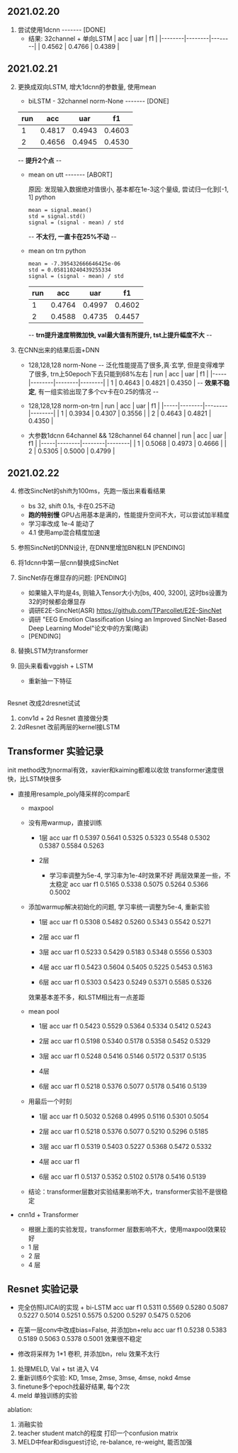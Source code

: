## 2021.02.20

1. 尝试使用1dcnn ------- [DONE]
    + 结果:
    32channel + 单向LSTM
    | acc    | uar    | f1     |
    |--------|--------|--------|
    | 0.4562 | 0.4766 | 0.4389 |


## 2021.02.21

2. 更换成双向LSTM, 增大1dcnn的参数量, 使用mean 
    + biLSTM - 32channel norm-None ------- [DONE] 

    | run | acc    | uar    | f1     |
    |-----|--------|--------|--------|
    | 1   | 0.4817 | 0.4943 | 0.4603 |
    | 2   | 0.4656 | 0.4945 | 0.4530 |
    -- **提升2个点** --


    + mean on utt ------- [ABORT]

        原因: 发现输入数据绝对值很小, 基本都在1e-3这个量级, 尝试归一化到[-1, 1]
        python
        ```
        mean = signal.mean()
        std = signal.std()
        signal = (signal - mean) / std
        ```
        -- **不太行, 一直卡在25%不动** --

    + mean on trn 
        python
        ```
        mean = -7.395432666646425e-06
        std = 0.058110240439255334
        signal = (signal - mean) / std
        ```
        | run | acc    | uar    | f1     |
        |-----|--------|--------|--------|
        | 1   | 0.4764 | 0.4997 | 0.4602 |
        | 2   | 0.4588 | 0.4735 | 0.4457 |

        -- **trn提升速度稍微加快, val最大值有所提升, tst上提升幅度不大** --

    

3. 在CNN出来的结果后面+DNN
    + 128,128,128 norm-None 
    -- 泛化性能提高了很多,真·玄学, 但是变得难学了很多, trn上50epoch下去只能到68%左右 
    | run | acc    | uar    | f1     |
    |-----|--------|--------|--------|
    | 1   | 0.4643 | 0.4821 | 0.4350 |
    -- **效果不稳定**, 有一组实验出现了多个cv卡在0.25的情况 --

    + 128,128,128 norm-on-trn
    | run | acc    | uar    | f1     |
    |-----|--------|--------|--------|
    | 1   | 0.3934 | 0.4307 | 0.3556 |
    | 2   | 0.4643 | 0.4821 | 0.4350 |
    
    + 大参数1dcnn 64channel && 128channel
    64 channel
    | run | acc    | uar    | f1     |
    |-----|--------|--------|--------|
    | 1   | 0.5068 | 0.4973 | 0.4666 |
    | 2   | 0.5305 | 0.5000	| 0.4799 |

## 2021.02.22
4. 修改SincNet的shift为100ms，先跑一版出来看看结果
    + bs 32, shift 0.1s, 卡在0.25不动
    + **跑的特别慢** GPU占用基本是满的，性能提升空间不大，可以尝试加半精度
    + 学习率改成 1e-4 能动了
    + 4.1 使用amp混合精度加速

5. 参照SincNet的DNN设计, 在DNN里增加BN和LN [PENDING]

6. 将1dcnn中第一层cnn替换成SincNet 

7. SincNet存在爆显存的问题:                [PENDING]
    + 如果输入平均是4s, 则输入Tensor大小为[bs, 400, 3200], 这时bs设置为32的时候都会爆显存
    + 调研E2E-SincNet(ASR) https://github.com/TParcollet/E2E-SincNet
    + 调研 "EEG Emotion Classiﬁcation Using an Improved SincNet-Based Deep Learning Model"论文中的方案(略读)
    + [PENDING]

8. 替换LSTM为transformer

9. 回头来看看vggish + LSTM
    + 重新抽一下特征
    


## 
Resnet 改成2dresnet试试
1. conv1d + 2d Resnet 直接做分类
2. 2dResnet 改前两层的kernel接LSTM


## Transformer 实验记录
init method改为normal有效，xavier和kaiming都难以收敛
transformer速度很快，比LSTM快很多

+ 直接用resample_poly降采样的comparE
    + maxpool
    - 没有用warmup，直接训练
        - 1层
            acc     uar     f1
            0.5397	0.5641	0.5325
            0.5323	0.5548	0.5302
            0.5387	0.5584	0.5263
        
        - 2层
            - 学习率调整为5e-4, 学习率为1e-4时效果不好
            两层效果差一些，不太稳定
            acc     uar     f1
            0.5165	0.5338	0.5075
            0.5264	0.5366	0.5002

    - 添加warmup解决初始化的问题, 学习率统一调整为5e-4, 重新实验
        - 1层
            acc     uar     f1
            0.5308	0.5482	0.5260
            0.5343	0.5542	0.5271
        - 2层
            acc     uar     f1


        - 3层
            acc     uar     f1
            0.5233	0.5429	0.5183
            0.5348	0.5556	0.5303

        - 4层
            acc     uar     f1
            0.5423	0.5604	0.5405
            0.5225	0.5453	0.5163

        - 6层
            acc     uar     f1
            0.5303	0.5423	0.5249
            0.5371	0.5585	0.5326
        
        效果基本差不多，和LSTM相比有一点差距
    
    + mean pool
        - 1层
            acc     uar     f1
            0.5423	0.5529	0.5364
            0.5334	0.5412	0.5243

        - 2层
            acc     uar     f1
            0.5198	0.5340	0.5178
            0.5358	0.5452	0.5329

        - 3层
            acc     uar     f1
            0.5248	0.5416	0.5146
            0.5172	0.5317	0.5135

        - 4层

        - 6层
            acc     uar     f1
            0.5218	0.5376	0.5077
            0.5178	0.5416	0.5139

    + 用最后一个时刻
        - 1层
            acc     uar     f1
            0.5032	0.5268	0.4995
            0.5116	0.5301	0.5054

        - 2层
            acc     uar     f1
            0.5218	0.5376	0.5077
            0.5210	0.5296	0.5185

        - 3层
            acc     uar     f1
            0.5319	0.5403	0.5227
            0.5368	0.5472	0.5332

        - 4层
            acc     uar     f1
            

        - 6层
            acc     uar     f1
            0.5137	0.5352	0.5102
            0.5178	0.5416	0.5139

    + 结论：transformer层数对实验结果影响不大，transformer实验不是很稳定

+ cnn1d + Transformer
    + 根据上面的实验发现，transformer 层数影响不大，使用maxpool效果较好
    - 1 层
    - 2 层
    - 4 层
    

## Resnet 实验记录
- 完全仿照IJICAI的实现 + bi-LSTM
    acc     uar     f1
    0.5311	0.5569	0.5280
    0.5087	0.5227	0.5014
    0.5251	0.5575	0.5200
    0.5297	0.5475	0.5206

- 在第一层conv中改成bias=False, 并添加bn+relu
    acc     uar     f1
    0.5238	0.5383	0.5189
    0.5063	0.5378	0.5001
    效果很不稳定

- 修改将采样为 1*1 卷积, 并添加bn，relu
    效果不太行




1. 处理MELD, Val + tst 进入 V4
2. 重新训练6个实验: KD, 1mse, 2mse, 3mse, 4mse, nokd 4mse
3. finetune多个epoch找最好结果, 每个2次
4. meld 单独训练的实验

ablation:
1. 消融实验
2. teacher student match的程度 打印一个confusion matrix
3. MELD中fear和disguest讨论, re-balance, re-weight, 能否加强


